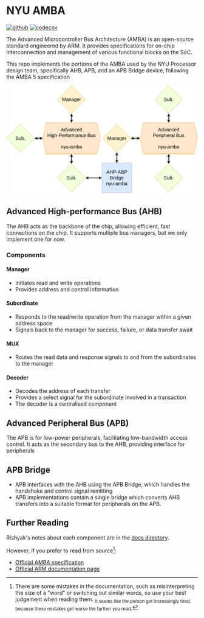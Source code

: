 # NYU AMBA

[![github](https://github.com/NYU-Processor-Design/nyu-amba/actions/workflows/main.yaml/badge.svg)](https://github.com/NYU-Processor-Design/nyu-amba/actions) 
[![codecov](https://codecov.io/gh/NYU-Processor-Design/nyu-amba/branch/main/graph/badge.svg?token=McspW0gLf4)](https://codecov.io/gh/NYU-Processor-Design/nyu-amba) 

The Advanced Microcontroller Bus Architecture (AMBA) is an open-source standard
engineered by ARM. It provides specifications for on-chip interconnection and
management of various functional blocks on the SoC. 

This repo implements the portions of the AMBA used by the NYU Processor design
team, specifically AHB, APB, and an APB Bridge device, following the AMBA 5
specification

![toplevel](images/amba.png)

## Advanced High-performance Bus (AHB)
The AHB acts as the backbone of the chip, allowing efficient, fast connections 
on the chip. It supports multiple bus managers, but we only implement one for
now. 

### Components

#### Manager
- Initiates read and write operations
- Provides address and control information

#### Subordinate
- Responds to the read/write operation from the manager within a given 
  address space
- Signals back to the manager for success, failure, or data transfer await

#### MUX
- Routes the read data and response signals to and from the subordinates 
  to the manager

#### Decoder
- Decodes the address of each transfer
- Provides a select signal for the subordinate involved in a transaction
- The decoder is a centralised component

## Advanced Peripheral Bus (APB)
The APB is for low-power peripherals, facilitating low-bandwidth access 
control. It acts as the secondary bus to the AHB, providing interface 
for peripherals

## APB Bridge
- APB interfaces with the AHB using the APB Bridge, which handles the handshake
  and control signal remitting
- APB implementations contain a single bridge which converts AHB transfers into
  a suitable format for peripherals on the APB.

## Further Reading
Rishyak's notes about each component are in the [docs directory](docs/).

However, if you prefer to read from source[^note]:
- [Official AMBA specification](docs/amba_spec.pdf)
- [Official ARM documentation page](https://developer.arm.com/documentation)

<!-- Footnotes -->

[^note]: There are some mistakes in the documentation, such as misinterpreting
the size of a "word" or switching out similar words, so use your best 
judgement when reading them. <sub>It seems like the person got increasingly
tired, because these mistakes get worse the further you read.</sub>
